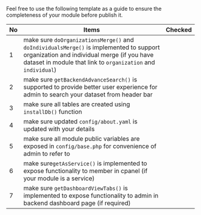Feel free to use the following template as a guide to ensure the completeness of your module before publish it.

| No | Items  | Checked |
| -- |--|--|
| 1 | make sure `doOrganizationsMerge()` and `doIndividualsMerge()` is implemented to support organization and individual merge (if you have dataset in module that link to `organization` and `individual`) |  |
| 2 | make sure `getBackendAdvanceSearch()` is supported to provide better user experience for admin to search your dataset from header bar | |
| 3 | make sure all tables are created using `installDb()` function | |
| 4 | make sure updated `config/about.yaml` is updated with your details | |
| 5 | make sure all module public variables are exposed in `config/base.php` for convenience of admin to refer to | |
| 6 | make sure`getAsService()` is implemented to expose functionality to member in cpanel (if your module is a service) | |
| 7 | make sure `getDashboardViewTabs()` is implemented  to expose functionality to admin in backend dashboard page (if required) | |
